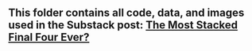 ## This folder contains all code, data, and images used in the Substack post: [The Most Stacked Final Four Ever?](https://tbanalysis.substack.com/p/the-most-stacked-final-four-ever)